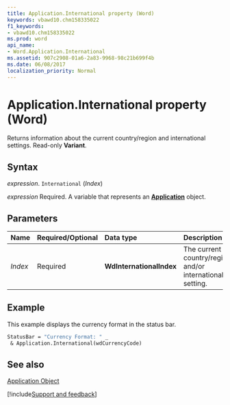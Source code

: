 ```yaml
---
title: Application.International property (Word)
keywords: vbawd10.chm158335022
f1_keywords:
- vbawd10.chm158335022
ms.prod: word
api_name:
- Word.Application.International
ms.assetid: 907c2908-01a6-2a83-9968-98c21b699f4b
ms.date: 06/08/2017
localization_priority: Normal
---
```



# Application.International property (Word)

Returns information about the current country/region and international settings. Read-only  **Variant**.


## Syntax

_expression_. `International` (_Index_)

_expression_ Required. A variable that represents an **[Application](Word.Application.md)** object. 


## Parameters



|Name|Required/Optional|Data type|Description|
|:-----|:-----|:-----|:-----|
| _Index_|Required| **WdInternationalIndex**|The current country/region and/or international setting.|

## Example

This example displays the currency format in the status bar.


```vb
StatusBar = "Currency Format: " _ 
 & Application.International(wdCurrencyCode)
```


## See also


[Application Object](Word.Application.md)

[!include[Support and feedback](~/includes/feedback-boilerplate.md)]